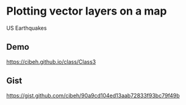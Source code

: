 # Plotting vector layers on a map
US Earthquakes
## Demo
https://cibeh.github.io/class/Class3
## Gist
https://gist.github.com/cibeh/90a9cd104ed13aab72833f93bc79f49b
